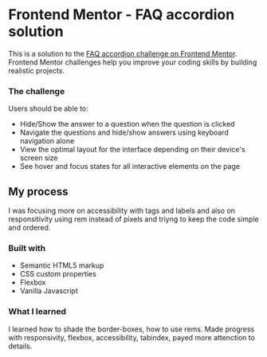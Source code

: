 # Frontend Mentor - FAQ accordion solution

This is a solution to the [FAQ accordion challenge on Frontend Mentor](https://www.frontendmentor.io/challenges/faq-accordion-wyfFdeBwBz). Frontend Mentor challenges help you improve your coding skills by building realistic projects. 


### The challenge

Users should be able to:

- Hide/Show the answer to a question when the question is clicked
- Navigate the questions and hide/show answers using keyboard navigation alone
- View the optimal layout for the interface depending on their device's screen size
- See hover and focus states for all interactive elements on the page

## My process

I was focusing more on accessibility with tags and labels and also on responsitivity using rem instead of pixels and triyng to keep the code simple and ordered. 

### Built with

- Semantic HTML5 markup
- CSS custom properties
- Flexbox
- Vanilla Javascript


### What I learned

I learned how to shade the border-boxes, how to use rems. Made progress with responsivity, flexbox, accessibility, tabindex, payed more attenction to details. 

